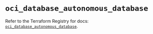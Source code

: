 # `oci_database_autonomous_database`

Refer to the Terraform Registry for docs: [`oci_database_autonomous_database`](https://registry.terraform.io/providers/hashicorp/oci/7.19.0/docs/resources/database_autonomous_database).
